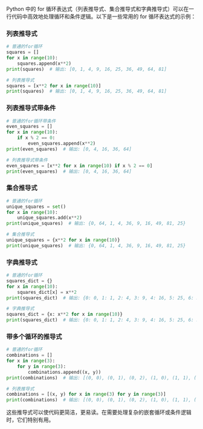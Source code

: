 
Python 中的 for 循环表达式（列表推导式、集合推导式和字典推导式）可以在一行代码中高效地处理循环和条件逻辑。以下是一些常用的 for 循环表达式的示例：

### 列表推导式

```python
# 普通的for循环
squares = []
for x in range(10):
    squares.append(x**2)
print(squares)  # 输出: [0, 1, 4, 9, 16, 25, 36, 49, 64, 81]

# 列表推导式
squares = [x**2 for x in range(10)]
print(squares)  # 输出: [0, 1, 4, 9, 16, 25, 36, 49, 64, 81]
```

### 列表推导式带条件

```python
# 普通的for循环带条件
even_squares = []
for x in range(10):
    if x % 2 == 0:
        even_squares.append(x**2)
print(even_squares)  # 输出: [0, 4, 16, 36, 64]

# 列表推导式带条件
even_squares = [x**2 for x in range(10) if x % 2 == 0]
print(even_squares)  # 输出: [0, 4, 16, 36, 64]
```

### 集合推导式

```python
# 普通的for循环
unique_squares = set()
for x in range(10):
    unique_squares.add(x**2)
print(unique_squares)  # 输出: {0, 64, 1, 4, 36, 9, 16, 49, 81, 25}

# 集合推导式
unique_squares = {x**2 for x in range(10)}
print(unique_squares)  # 输出: {0, 64, 1, 4, 36, 9, 16, 49, 81, 25}
```

### 字典推导式

```python
# 普通的for循环
squares_dict = {}
for x in range(10):
    squares_dict[x] = x**2
print(squares_dict)  # 输出: {0: 0, 1: 1, 2: 4, 3: 9, 4: 16, 5: 25, 6: 36, 7: 49, 8: 64, 9: 81}

# 字典推导式
squares_dict = {x: x**2 for x in range(10)}
print(squares_dict)  # 输出: {0: 0, 1: 1, 2: 4, 3: 9, 4: 16, 5: 25, 6: 36, 7: 49, 8: 64, 9: 81}
```

### 带多个循环的推导式

```python
# 普通的for循环
combinations = []
for x in range(3):
    for y in range(3):
        combinations.append((x, y))
print(combinations)  # 输出: [(0, 0), (0, 1), (0, 2), (1, 0), (1, 1), (1, 2), (2, 0), (2, 1), (2, 2)]

# 列表推导式
combinations = [(x, y) for x in range(3) for y in range(3)]
print(combinations)  # 输出: [(0, 0), (0, 1), (0, 2), (1, 0), (1, 1), (1, 2), (2, 0), (2, 1), (2, 2)]
```

这些推导式可以使代码更简洁，更易读。在需要处理复杂的嵌套循环或条件逻辑时，它们特别有用。
